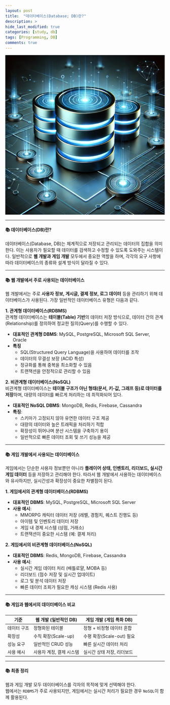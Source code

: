 ```yaml
---
layout: post
title:  "데이터베이스(Database; DB)란?"
description: >
hide_last_modified: true
categories: [study, db]
tags: [Programming, DB]
comments: true
---
```


<p align="center">
  <img src="../../../assets/img/blog/db/database.png" style="width: 832px; height: auto;" />
</p>

----

#### 📚 데이터베이스(DB)란?
> 
데이터베이스(Database, DB)는 체계적으로 저장되고 관리되는 데이터의 집합을 의미한다. 이는 사용자가 필요할 때 데이터를 검색하고 수정할 수 있도록 도와주는 시스템이다. 일반적으로 **웹 개발과 게임 개발** 모두에서 중요한 역할을 하며, 각각의 요구 사항에 따라 데이터베이스의 종류와 설계 방식이 달라질 수 있다.

---

#### 📚 웹 개발에서 주로 사용되는 데이터베이스
웹 개발에서는 주로 **사용자 정보, 게시글, 결제 정보, 로그 데이터** 등을 관리하기 위해 데이터베이스가 사용된다. 가장 일반적인 데이터베이스 유형은 다음과 같다.

**1. 관계형 데이터베이스(RDBMS)** <br>
관계형 데이터베이스는 **테이블(Table) 기반**의 데이터 저장 방식으로, 데이터 간의 관계(Relationship)를 정의하여 정교한 질의(Query)를 수행할 수 있다.
<br>

- **대표적인 관계형 DBMS**: MySQL, PostgreSQL, Microsoft SQL Server, Oracle
- **특징**
  - SQL(Structured Query Language)을 사용하여 데이터를 조작
  - 데이터의 무결성 보장 (ACID 특성)
  - 정규화를 통해 중복을 최소화할 수 있음
  - 트랜잭션을 안정적으로 관리할 수 있음

**2. 비관계형 데이터베이스(NoSQL)** <br>
비관계형 데이터베이스는 **테이블 구조가 아닌 형태(문서, 키-값, 그래프 등)로 데이터를 저장**하며, 대량의 데이터를 빠르게 처리하는 데 최적화되어 있다.

- **대표적인 NoSQL DBMS**: MongoDB, Redis, Firebase, Cassandra
- **특징**:
  - 스키마가 고정되지 않아 유연한 데이터 구조 제공
  - 대량의 데이터와 높은 트래픽을 처리하기 적합
  - 확장성이 뛰어나며 분산 시스템을 구축하기 용이
  - 일반적으로 빠른 데이터 조회 및 쓰기 성능을 제공

---

#### 📚 게임 개발에서 사용되는 데이터베이스 <br>
게임에서는 단순한 사용자 정보뿐만 아니라 **플레이어 상태, 인벤토리, 리더보드, 실시간 게임 데이터** 등을 저장하고 관리해야 한다. 따라서 웹 개발에서 사용하는 데이터베이스와 유사하지만, 실시간성과 확장성이 중요한 차별점이 된다.

**1. 게임에서의 관계형 데이터베이스(RDBMS)** <br>

- **대표적인 DBMS**: MySQL, PostgreSQL, Microsoft SQL Server
- **사용 예시**:
  - MMORPG 캐릭터 데이터 저장 (레벨, 경험치, 퀘스트 진행도 등)
  - 아이템 및 인벤토리 데이터 저장
  - 게임 내 경제 시스템 (상점, 거래소)
  - 트랜잭션이 중요한 시스템 (예: 결제 처리)

**2. 게임에서의 비관계형 데이터베이스(NoSQL)** <br>
- **대표적인 DBMS**: Redis, MongoDB, Firebase, Cassandra
- **사용 예시**:
  - 실시간 게임 데이터 처리 (배틀로얄, MOBA 등)
  - 리더보드 (점수 저장 및 실시간 업데이트)
  - 로그 및 분석 데이터 저장
  - 빠른 데이터 조회가 필요한 캐싱 시스템 (Redis 사용)

---

#### 📚 게임과 웹에서의 데이터베이스 비교 <br>

| 기준 | 웹 개발 (일반적인 DB) | 게임 개발 (게임 특화 DB) |
|------|------------------|------------------|
| 데이터 구조 | 정형화된 테이블 | 정형 + 비정형 데이터 혼합 |
| 확장성 | 수직 확장(Scale-up) | 수평 확장(Scale-out) 필요 |
| 성능 요구 | 일반적인 CRUD 성능 | 빠른 실시간 데이터 처리 |
| 사용 예시 | 사용자 계정, 결제 시스템 | 실시간 상태 저장, 리더보드 |

---

#### 📚 최종 정리
웹과 게임 개발 모두 데이터베이스를 각자의 목적에 맞게 선택해야 한다. <br>
웹에서는 `RDBMS`가 주로 사용되지만, 게임에서는 실시간 처리가 필요한 경우 `NoSQL`이 함께 활용된다.